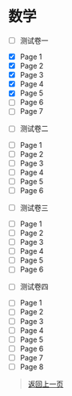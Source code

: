 # 数学
* [ ] 测试卷一
- [x] Page 1
- [x] Page 2
- [x] Page 3
- [x] Page 4
- [x] Page 5
- [ ] Page 6
- [ ] Page 7

* [ ] 测试卷二
- [ ] Page 1
- [ ] Page 2
- [ ] Page 3
- [ ] Page 4
- [ ] Page 5
- [ ] Page 6

* [ ] 测试卷三
- [ ] Page 1
- [ ] Page 2
- [ ] Page 3
- [ ] Page 4
- [ ] Page 5
- [ ] Page 6

* [ ] 测试卷四
- [ ] Page 1
- [ ] Page 2
- [ ] Page 3
- [ ] Page 4
- [ ] Page 5
- [ ] Page 6
- [ ] Page 7
- [ ] Page 8
>[返回上一页](https://zhs141.github.io/homework/eight_han/index.html)
